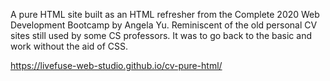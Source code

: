 A pure HTML site built as an HTML refresher from the Complete 2020 Web Development Bootcamp by Angela Yu. 
Reminiscent of the old personal CV sites still used by some CS professors. It was to go back to the basic and work without the aid of CSS.

https://livefuse-web-studio.github.io/cv-pure-html/
